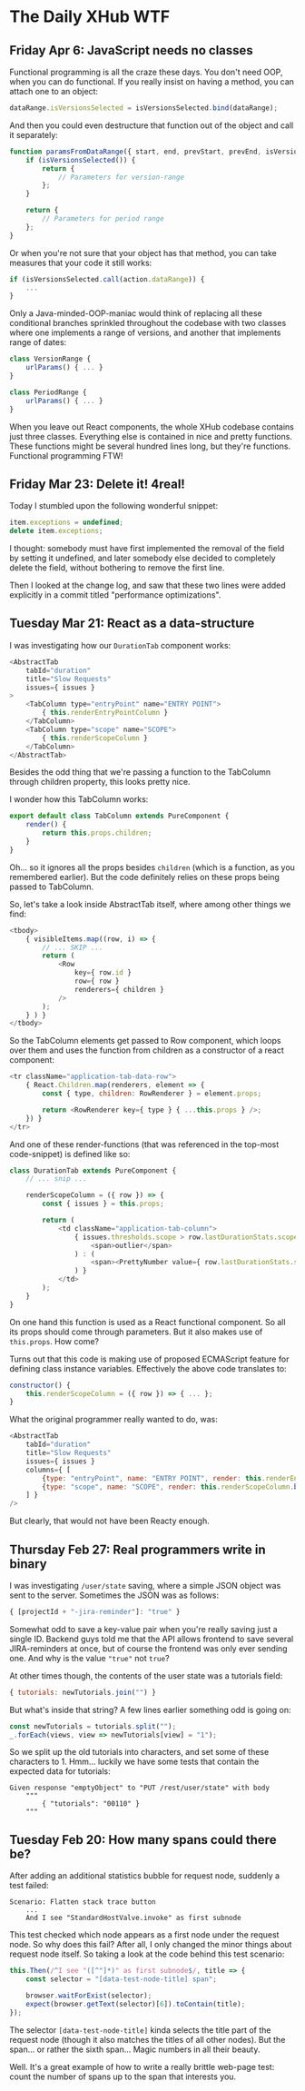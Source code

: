 # The Daily XHub WTF

## Friday Apr 6: JavaScript needs no classes

Functional programming is all the craze these days.
You don't need OOP, when you can do functional.
If you really insist on having a method,
you can attach one to an object:

```js
dataRange.isVersionsSelected = isVersionsSelected.bind(dataRange);
```

And then you could even destructure that function
out of the object and call it separately:

```js
function paramsFromDataRange({ start, end, prevStart, prevEnd, isVersionsSelected }) {
    if (isVersionsSelected()) {
        return {
            // Parameters for version-range
        };
    }

    return {
        // Parameters for period range
    };
}
```

Or when you're not sure that your object has that method,
you can take measures that your code it still works:

```js
if (isVersionsSelected.call(action.dataRange)) {
    ...
}
```

Only a Java-minded-OOP-maniac would think of replacing all these
conditional branches sprinkled throughout the codebase with
two classes where one implements a range of versions,
and another that implements range of dates:

```js
class VersionRange {
    urlParams() { ... }
}

class PeriodRange {
    urlParams() { ... }
}
```

When you leave out React components, the whole XHub codebase
contains just three classes. Everything else is contained in
nice and pretty functions. These functions might be several
hundred lines long, but they're functions.
Functional programming FTW!

## Friday Mar 23: Delete it! 4real!

Today I stumbled upon the following wonderful snippet:

```js
item.exceptions = undefined;
delete item.exceptions;
```

I thought: somebody must have first implemented the removal
of the field by setting it undefined, and later somebody else
decided to completely delete the field, without bothering to
remove the first line.

Then I looked at the change log, and saw that these two lines
were added explicitly in a commit titled "performance optimizations".

## Tuesday Mar 21: React as a data-structure

I was investigating how our `DurationTab` component works:

```js
<AbstractTab
    tabId="duration"
    title="Slow Requests"
    issues={ issues }
>
    <TabColumn type="entryPoint" name="ENTRY POINT">
        { this.renderEntryPointColumn }
    </TabColumn>
    <TabColumn type="scope" name="SCOPE">
        { this.renderScopeColumn }
    </TabColumn>
</AbstractTab>
```

Besides the odd thing that we're passing a function
to the TabColumn through children property, this looks pretty nice.

I wonder how this TabColumn works:

```js
export default class TabColumn extends PureComponent {
    render() {
        return this.props.children;
    }
}
```

Oh... so it ignores all the props besides `children`
(which is a function, as you remembered earlier).
But the code definitely relies on these props being
passed to TabColumn.

So, let's take a look inside AbstractTab itself, where
among other things we find:

```js
<tbody>
    { visibleItems.map((row, i) => {
        // ... SKIP ...
        return (
            <Row
                key={ row.id }
                row={ row }
                renderers={ children }
            />
        );
    } ) }
</tbody>
```

So the TabColumn elements get passed to Row component,
which loops over them and uses the function from children
as a constructor of a react component:

```js
<tr className="application-tab-data-row">
    { React.Children.map(renderers, element => {
        const { type, children: RowRenderer } = element.props;

        return <RowRenderer key={ type } { ...this.props } />;
    }) }
</tr>
```

And one of these render-functions
(that was referenced in the top-most code-snippet)
is defined like so:

```js
class DurationTab extends PureComponent {
    // ... snip ...

    renderScopeColumn = ({ row }) => {
        const { issues } = this.props;

        return (
            <td className="application-tab-column">
                { issues.thresholds.scope > row.lastDurationStats.scope ? (
                    <span>outlier</span>
                ) : (
                    <span><PrettyNumber value={ row.lastDurationStats.scope } decimal={ 1 } />%</span>
                ) }
            </td>
        );
    }
}
```

On one hand this function is used as a React functional component.
So all its props should come through parameters.
But it also makes use of `this.props`. How come?

Turns out that this code is making use of proposed ECMAScript feature
for defining class instance variables. Effectively the above code
translates to:

```js
constructor() {
    this.renderScopeColumn = ({ row }) => { ... };
}
```

What the original programmer really wanted to do, was:

```js
<AbstractTab
    tabId="duration"
    title="Slow Requests"
    issues={ issues }
    columns={ [
        {type: "entryPoint", name: "ENTRY POINT", render: this.renderEntryPointColumn.bind(this)},
        {type: "scope", name: "SCOPE", render: this.renderScopeColumn.bind(this)},
    ] }
/>
```

But clearly, that would not have been Reacty enough.

## Thursday Feb 27: Real programmers write in binary

I was investigating `/user/state` saving, where a simple
JSON object was sent to the server.  Sometimes the JSON
was as follows:

```js
{ [projectId + "-jira-reminder"]: "true" }
```

Somewhat odd to save a key-value pair when you're really saving
just a single ID.  Backend guys told me that the API allows
frontend to save several JIRA-reminders at once, but of course
the frontend was only ever sending one.  And why is the value
`"true"` not `true`?

At other times though, the contents of the user state was a
tutorials field:

```js
{ tutorials: newTutorials.join("") }
```

But what's inside that string? A few lines earlier something odd
is going on:

```js
const newTutorials = tutorials.split("");
_.forEach(views, view => newTutorials[view] = "1");
```

So we split up the old tutorials into characters, and set some
of these characters to 1. Hmm... luckily we have some tests
that contain the expected data for tutorials:

```
Given response "emptyObject" to "PUT /rest/user/state" with body
    """
        { "tutorials": "00110" }
    """
```

## Tuesday Feb 20: How many spans could there be?

After adding an additional statistics bubble for request node,
suddenly a test failed:

```
Scenario: Flatten stack trace button
    ...
    And I see "StandardHostValve.invoke" as first subnode
```

This test checked which node appears as a first node under
the request node.  So why does this fail?  After all, I only
changed the minor things about request node itself.  So
taking a look at the code behind this test scenario:

```js
this.Then(/^I see "([^"]*)" as first subnode$/, title => {
    const selector = "[data-test-node-title] span";

    browser.waitForExist(selector);
    expect(browser.getText(selector)[6]).toContain(title);
});
```

The selector `[data-test-node-title]` kinda selects the
title part of the request node (though it also matches the
titles of all other nodes).  But the span... or rather the
sixth span... Magic numbers in all their beauty.

Well. It's a great example of how to write a really brittle
web-page test: count the number of spans up to the span
that interests you.
